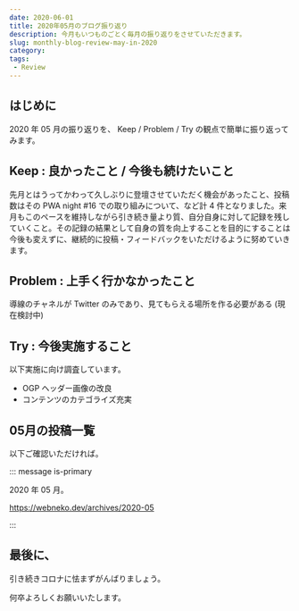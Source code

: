 ```yaml
---
date: 2020-06-01
title: 2020年05月のブログ振り返り
description: 今月もいつものごとく毎月の振り返りをさせていただきます。
slug: monthly-blog-review-may-in-2020
category: 
tags: 
 - Review
---
```


## はじめに

2020 年 05 月の振り返りを、 Keep / Problem / Try の観点で簡単に振り返ってみます。

## Keep : 良かったこと / 今後も続けたいこと

先月とはうってかわって久しぶりに登壇させていただく機会があったこと、投稿数はその PWA night #16 での取り組みについて、など計 4 件となりました。来月もこのペースを維持しながら引き続き量より質、自分自身に対して記録を残していくこと。その記録の結果として自身の質を向上することを目的にすることは今後も変えずに、継続的に投稿・フィードバックをいただけるように努めていきます。

## Problem : 上手く行かなかったこと

導線のチャネルが Twitter のみであり、見てもらえる場所を作る必要がある (現在検討中)

## Try : 今後実施すること

以下実施に向け調査しています。

- OGP ヘッダー画像の改良
- コンテンツのカテゴライズ充実

## 05月の投稿一覧

以下ご確認いただければ。

::: message is-primary

2020 年 05 月。

https://webneko.dev/archives/2020-05

:::

## 最後に、

引き続きコロナに怯まずがんばりましょう。

何卒よろしくお願いいたします。
